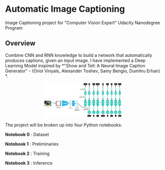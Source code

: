 # Automatic Image Captioning

Image Captioning project for "Computer Vision Expert" Udacity Nanodegree Program

## Overview
Combine CNN and RNN knowledge to build a network that automatically produces captions, given an input image. I have implemented a Deep Learning Model inspired by *"Show and Tell: A Neural Image Caption Generator" - (Oriol Vinyals, Alexander Toshev, Samy Bengio, Dumitru Erhan) *.


<p align="center">
  <img src="./images/encoder-decoder.png" width=50% height=50% />
</p>

The project will be broken up into four Python notebooks:

__Notebook 0__ : Dataset

__Notebook 1__ : Preliminaries

__Notebook 2__ : Training

__Notebook 3__ : Inference


